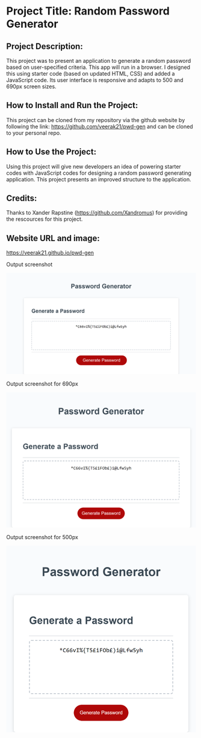 # Project Title: Random Password Generator

## Project Description:
This project was to present an application to generate a random password based on user-specified criteria. This app will run in a browser. I designed this using starter code (based on updated HTML, CSS) and added a JavaScript code. Its user interface is responsive and adapts to 500 and 690px screen sizes. 

## How to Install and Run the Project:
This project can be cloned from my repository via the github website by following the link:
https://github.com/veerak21/pwd-gen and can be cloned to your personal repo.

## How to Use the Project:
Using this project will give new developers an idea of powering starter codes with JavaScript codes for designing a random password generating application. This project presents an improved structure to the application.

## Credits:
Thanks to Xander Rapstine (https://github.com/Xandromus) for providing the rescources for this project.

## Website URL and image:

https://veerak21.github.io/pwd-gen

Output screenshot

![screenshot-of-applicaton](./assets/images/img1.png)



Output screenshot for 690px

![screenshot-of-applicaton](./assets/images/690px.png)



Output screenshot for 500px

![screenshot-of-applicaton](./assets/images/500px.png)

